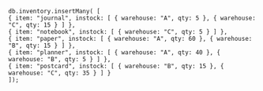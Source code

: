     db.inventory.insertMany( [
    { item: "journal", instock: [ { warehouse: "A", qty: 5 }, { warehouse: "C", qty: 15 } ] },
    { item: "notebook", instock: [ { warehouse: "C", qty: 5 } ] },
    { item: "paper", instock: [ { warehouse: "A", qty: 60 }, { warehouse: "B", qty: 15 } ] },
    { item: "planner", instock: [ { warehouse: "A", qty: 40 }, { warehouse: "B", qty: 5 } ] },
    { item: "postcard", instock: [ { warehouse: "B", qty: 15 }, { warehouse: "C", qty: 35 } ] }
    ]);



